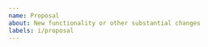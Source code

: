 ```yaml
---
name: Proposal
about: New functionality or other substantial changes
labels: i/proposal
---
```


<!--
Our proposal process is documented here:
https://docs.scion.org/en/latest/contribute.html#change-proposal-process
-->

